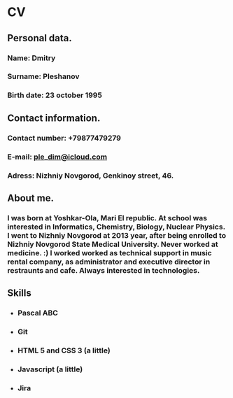 # CV


## Personal data.
### Name: Dmitry
### Surname: Pleshanov
### Birth date: 23 october 1995

## Contact information.

### Contact number: +79877479279
### E-mail: ple_dim@icloud.com
### Adress: Nizhniy Novgorod, Genkinoy street, 46.

## About me.

### I was born at Yoshkar-Ola, Mari El republic. At school was interested in Informatics, Chemistry, Biology, Nuclear Physics. I went to Nizhniy Novgorod at 2013 year, after being enrolled to Nizhniy Novgorod State Medical University. Never worked at medicine. :) I worked worked as technical support in music rental company, as administrator and executive director in restraunts and cafe. Always interested in technologies.

## Skills

* ### Pascal ABC
* ### Git
* ### HTML 5 and CSS 3 (a little)
* ### Javascript (a little)
* ### Jira 